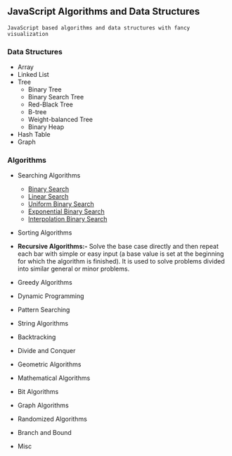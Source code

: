 ## JavaScript Algorithms and Data Structures

`JavaScript based algorithms and data structures with fancy visualization`

### Data Structures
* Array
* Linked List
* Tree
    * Binary Tree
    * Binary Search Tree
    * Red-Black Tree
    * B-tree
    * Weight-balanced Tree
    * Binary Heap
* Hash Table
* Graph

### Algorithms
* Searching Algorithms

    *  [Binary Search](https://en.wikipedia.org/wiki/Binary_search_algorithm)
    *  [Linear Search](https://en.wikipedia.org/wiki/Linear_search)
    *  [Uniform Binary Search](https://en.wikipedia.org/wiki/Uniform_binary_search)
    *  [Exponential Binary Search](https://en.wikipedia.org/wiki/Exponential_search)
    *  [Interpolation Binary Search](https://en.wikipedia.org/wiki/Interpolation_search)

* Sorting Algorithms
* **Recursive Algorithms:-** Solve the base case directly and then repeat each bar with simple or easy input (a base value is set at the beginning for which the algorithm is finished). It is used to solve problems divided into similar general or minor problems.
* Greedy Algorithms
* Dynamic Programming
* Pattern Searching
* String Algorithms
* Backtracking
* Divide and Conquer
* Geometric Algorithms
* Mathematical Algorithms
* Bit Algorithms
* Graph Algorithms
* Randomized Algorithms
* Branch and Bound
* Misc
